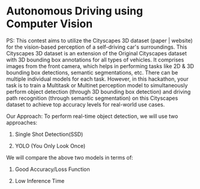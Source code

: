 # Autonomous Driving using Computer Vision
PS: This contest aims to utilize the Cityscapes 3D dataset (paper | website) for the vision-based perception of a self-driving car's surroundings. This Cityscapes 3D dataset is an extension of the Original Cityscapes dataset with 3D bounding box annotations for all types of vehicles. It comprises images from the front camera, which helps in performing tasks like 2D & 3D bounding box detections, semantic segmentations, etc. There can be multiple individual models for each task. However, in this hackathon, your task is to train a Multitask or Multinet perception model to simultaneously perform object detection (through 3D bounding box detection) and driving path recognition (through semantic segmentation) on this Cityscapes dataset to achieve top accuracy levels for real-world use cases. 

Our Approach: To perform real-time object detection, we will use two approaches:

1. Single Shot Detection(SSD)

2. YOLO (You Only Look Once)

We will compare the above two models in terms of:

1. Good Accuracy/Loss Function

2. Low Inference Time
